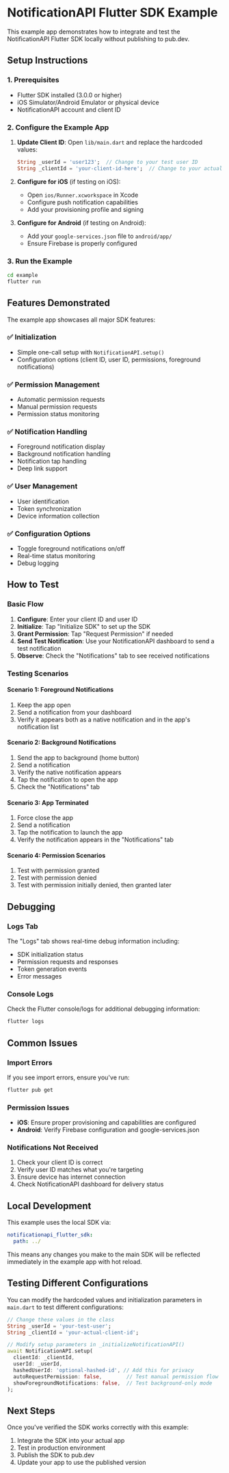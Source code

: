 # NotificationAPI Flutter SDK Example

This example app demonstrates how to integrate and test the NotificationAPI Flutter SDK locally without publishing to pub.dev.

## Setup Instructions

### 1. Prerequisites

- Flutter SDK installed (3.0.0 or higher)
- iOS Simulator/Android Emulator or physical device
- NotificationAPI account and client ID

### 2. Configure the Example App

1. **Update Client ID**: Open `lib/main.dart` and replace the hardcoded values:

   ```dart
   String _userId = 'user123';  // Change to your test user ID
   String _clientId = 'your-client-id-here';  // Change to your actual client ID
   ```

2. **Configure for iOS** (if testing on iOS):

   - Open `ios/Runner.xcworkspace` in Xcode
   - Configure push notification capabilities
   - Add your provisioning profile and signing

3. **Configure for Android** (if testing on Android):
   - Add your `google-services.json` file to `android/app/`
   - Ensure Firebase is properly configured

### 3. Run the Example

```bash
cd example
flutter run
```

## Features Demonstrated

The example app showcases all major SDK features:

### ✅ Initialization

- Simple one-call setup with `NotificationAPI.setup()`
- Configuration options (client ID, user ID, permissions, foreground notifications)

### ✅ Permission Management

- Automatic permission requests
- Manual permission requests
- Permission status monitoring

### ✅ Notification Handling

- Foreground notification display
- Background notification handling
- Notification tap handling
- Deep link support

### ✅ User Management

- User identification
- Token synchronization
- Device information collection

### ✅ Configuration Options

- Toggle foreground notifications on/off
- Real-time status monitoring
- Debug logging

## How to Test

### Basic Flow

1. **Configure**: Enter your client ID and user ID
2. **Initialize**: Tap "Initialize SDK" to set up the SDK
3. **Grant Permission**: Tap "Request Permission" if needed
4. **Send Test Notification**: Use your NotificationAPI dashboard to send a test notification
5. **Observe**: Check the "Notifications" tab to see received notifications

### Testing Scenarios

#### Scenario 1: Foreground Notifications

1. Keep the app open
2. Send a notification from your dashboard
3. Verify it appears both as a native notification and in the app's notification list

#### Scenario 2: Background Notifications

1. Send the app to background (home button)
2. Send a notification
3. Verify the native notification appears
4. Tap the notification to open the app
5. Check the "Notifications" tab

#### Scenario 3: App Terminated

1. Force close the app
2. Send a notification
3. Tap the notification to launch the app
4. Verify the notification appears in the "Notifications" tab

#### Scenario 4: Permission Scenarios

1. Test with permission granted
2. Test with permission denied
3. Test with permission initially denied, then granted later

## Debugging

### Logs Tab

The "Logs" tab shows real-time debug information including:

- SDK initialization status
- Permission requests and responses
- Token generation events
- Error messages

### Console Logs

Check the Flutter console/logs for additional debugging information:

```bash
flutter logs
```

## Common Issues

### Import Errors

If you see import errors, ensure you've run:

```bash
flutter pub get
```

### Permission Issues

- **iOS**: Ensure proper provisioning and capabilities are configured
- **Android**: Verify Firebase configuration and google-services.json

### Notifications Not Received

1. Check your client ID is correct
2. Verify user ID matches what you're targeting
3. Ensure device has internet connection
4. Check NotificationAPI dashboard for delivery status

## Local Development

This example uses the local SDK via:

```yaml
notificationapi_flutter_sdk:
  path: ../
```

This means any changes you make to the main SDK will be reflected immediately in the example app with hot reload.

## Testing Different Configurations

You can modify the hardcoded values and initialization parameters in `main.dart` to test different configurations:

```dart
// Change these values in the class
String _userId = 'your-test-user';
String _clientId = 'your-actual-client-id';

// Modify setup parameters in _initializeNotificationAPI()
await NotificationAPI.setup(
  clientId: _clientId,
  userId: _userId,
  hashedUserId: 'optional-hashed-id', // Add this for privacy
  autoRequestPermission: false,        // Test manual permission flow
  showForegroundNotifications: false,  // Test background-only mode
);
```

## Next Steps

Once you've verified the SDK works correctly with this example:

1. Integrate the SDK into your actual app
2. Test in production environment
3. Publish the SDK to pub.dev
4. Update your app to use the published version
